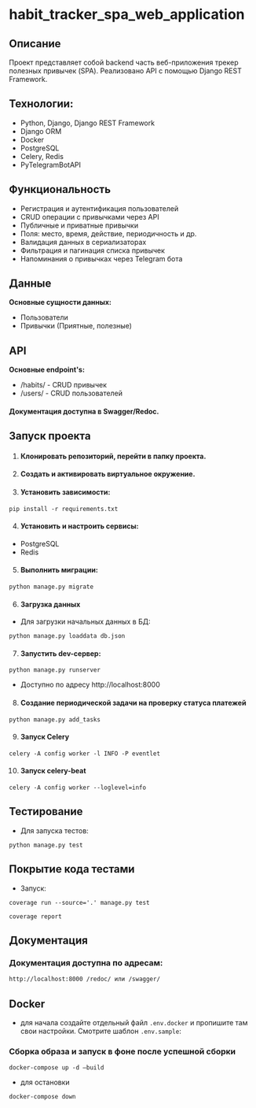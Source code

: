 # habit_tracker_spa_web_application


## Описание

Проект представляет собой backend часть веб-приложения трекер полезных привычек (SPA). Реализовано API с помощью Django REST
Framework.

## Технологии:

- Python, Django, Django REST Framework
- Django ORM
- Docker
- PostgreSQL
- Celery, Redis
- PyTelegramBotAPI

## Функциональность

- Регистрация и аутентификация пользователей
- CRUD операции с привычками через API
- Публичные и приватные привычки
- Поля: место, время, действие, периодичность и др.
- Валидация данных в сериализаторах
- Фильтрация и пагинация списка привычек
- Напоминания о привычках через Telegram бота

## Данные

**Основные сущности данных:**

- Пользователи
- Привычки (Приятные, полезные)


## API

**Основные endpoint's:**

- /habits/ - CRUD привычек
- /users/ - CRUD пользователей


#### Документация доступна в Swagger/Redoс.

## Запуск проекта

1. #### Клонировать репозиторий, перейти в папку проекта.

2. #### Создать и активировать виртуальное окружение.

3. #### Установить зависимости:

```
pip install -r requirements.txt
```

4.  #### Установить и настроить сервисы:

- PostgreSQL
- Redis

5. #### Выполнить миграции:

```
python manage.py migrate
```

6. #### Загрузка данных

- Для загрузки начальных данных в БД:

```
python manage.py loaddata db.json
```

7. #### Запустить dev-сервер:

```
python manage.py runserver
```

- Доступно по адресу http://localhost:8000

8. #### Создание периодической задачи на проверку статуса платежей

```
python manage.py add_tasks
```

9. #### Запуск Celery

```
celery -A config worker -l INFO -P eventlet
```

10. #### Запуск celery-beat

```
celery -A config worker --loglevel=info
```

## Тестирование

- Для запуска тестов:

```
python manage.py test
```

## Покрытие кода тестами

- Запуск:

```
coverage run --source='.' manage.py test
```

```
coverage report
```

## Документация

### Документация доступна по адресам:

```bash
http://localhost:8000 /redoc/ или /swagger/
```
## Docker
- для начала создайте отдельный файл `.env.docker` и пропишите там свои настройки. Смотрите шаблон `.env.sample`:

### Сборка образа и запуск в фоне после успешной сборки
```
docker-compose up -d —build
```
- для остановки
```
docker-compose down